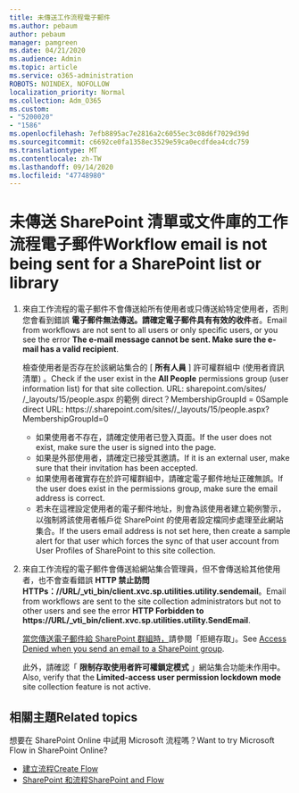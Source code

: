 ```yaml
---
title: 未傳送工作流程電子郵件
ms.author: pebaum
author: pebaum
manager: pamgreen
ms.date: 04/21/2020
ms.audience: Admin
ms.topic: article
ms.service: o365-administration
ROBOTS: NOINDEX, NOFOLLOW
localization_priority: Normal
ms.collection: Adm_O365
ms.custom:
- "5200020"
- "1586"
ms.openlocfilehash: 7efb8895ac7e2816a2c6055ec3c08d6f7029d39d
ms.sourcegitcommit: c6692ce0fa1358ec3529e59ca0ecdfdea4cdc759
ms.translationtype: MT
ms.contentlocale: zh-TW
ms.lasthandoff: 09/14/2020
ms.locfileid: "47748980"
---
```

# <a name="workflow-email-is-not-being-sent-for-a-sharepoint-list-or-library"></a><span data-ttu-id="e9564-102">未傳送 SharePoint 清單或文件庫的工作流程電子郵件</span><span class="sxs-lookup"><span data-stu-id="e9564-102">Workflow email is not being sent for a SharePoint list or library</span></span>

1. <span data-ttu-id="e9564-103">來自工作流程的電子郵件不會傳送給所有使用者或只傳送給特定使用者，否則您會看到錯誤 **電子郵件無法傳送。請確定電子郵件具有有效的收件**者。</span><span class="sxs-lookup"><span data-stu-id="e9564-103">Email from workflows are not sent to all users or only specific users, or you see the error **The e-mail message cannot be sent. Make sure the e-mail has a valid recipient**.</span></span>

    <span data-ttu-id="e9564-104">檢查使用者是否存在於該網站集合的 [ **所有人員** ] 許可權群組中 (使用者資訊清單) 。</span><span class="sxs-lookup"><span data-stu-id="e9564-104">Check if the user exist in the **All People** permissions group (user information list) for that site collection.</span></span>  <span data-ttu-id="e9564-105">URL: <tenant> sharepoint.com/sites/ <sitename> /_layouts/15/people.aspx 的範例 direct？MembershipGroupId = 0</span><span class="sxs-lookup"><span data-stu-id="e9564-105">Sample direct URL: https://<tenant>.sharepoint.com/sites/<sitename>/_layouts/15/people.aspx?MembershipGroupId=0</span></span>

    - <span data-ttu-id="e9564-106">如果使用者不存在，請確定使用者已登入頁面。</span><span class="sxs-lookup"><span data-stu-id="e9564-106">If the user does not exist, make sure the user is signed into the page.</span></span> 
    - <span data-ttu-id="e9564-107">如果是外部使用者，請確定已接受其邀請。</span><span class="sxs-lookup"><span data-stu-id="e9564-107">If it is an external user, make sure that their invitation has been accepted.</span></span>
    - <span data-ttu-id="e9564-108">如果使用者確實存在於許可權群組中，請確定電子郵件地址正確無誤。</span><span class="sxs-lookup"><span data-stu-id="e9564-108">If the user does exist in the permissions group, make sure the email address is correct.</span></span>
    - <span data-ttu-id="e9564-109">若未在這裡設定使用者的電子郵件地址，則會為該使用者建立範例警示，以強制將該使用者帳戶從 SharePoint 的使用者設定檔同步處理至此網站集合。</span><span class="sxs-lookup"><span data-stu-id="e9564-109">If the users email address is not set here, then create a sample alert for that user which forces the sync of that user account from User Profiles of SharePoint to this site collection.</span></span>
 
2. <span data-ttu-id="e9564-110">來自工作流程的電子郵件會傳送給網站集合管理員，但不會傳送給其他使用者，也不會查看錯誤 **HTTP 禁止訪問 <span>HTTPs：</span>//URL/_vti_bin/client.xvc.sp.utilities.utility.sendemail**。</span><span class="sxs-lookup"><span data-stu-id="e9564-110">Email from workflows are sent to the site collection administrators but not to other users and see the error **HTTP Forbidden to <span>https:</span>//URL/_vti_bin/client.xvc.sp.utilities.utility.SendEmail**.</span></span>
 

    <span data-ttu-id="e9564-111">[當您傳送電子郵件給 SharePoint 群組時，](https://docs.microsoft.com/sharepoint/support/sharing-and-permissions/access-denied-when-send-an-email-to-groups)請參閱「拒絕存取」。</span><span class="sxs-lookup"><span data-stu-id="e9564-111">See [Access Denied when you send an email to a SharePoint group](https://docs.microsoft.com/sharepoint/support/sharing-and-permissions/access-denied-when-send-an-email-to-groups).</span></span>

    <span data-ttu-id="e9564-112">此外，請確認「 **限制存取使用者許可權鎖定模式** 」網站集合功能未作用中。</span><span class="sxs-lookup"><span data-stu-id="e9564-112">Also, verify that the **Limited-access user permission lockdown mode** site collection feature is not active.</span></span>


## <a name="related-topics"></a><span data-ttu-id="e9564-113">相關主題</span><span class="sxs-lookup"><span data-stu-id="e9564-113">Related topics</span></span>
<span data-ttu-id="e9564-114">想要在 SharePoint Online 中試用 Microsoft 流程嗎？</span><span class="sxs-lookup"><span data-stu-id="e9564-114">Want to try Microsoft Flow in SharePoint Online?</span></span>
- [<span data-ttu-id="e9564-115">建立流程</span><span class="sxs-lookup"><span data-stu-id="e9564-115">Create Flow</span></span>](https://support.office.com/article/Create-a-flow-for-a-list-or-library-in-SharePoint-Online-or-OneDrive-for-Business-a9c3e03b-0654-46af-a254-20252e580d01) 
- [<span data-ttu-id="e9564-116">SharePoint 和流程</span><span class="sxs-lookup"><span data-stu-id="e9564-116">SharePoint and Flow</span></span>](https://flow.microsoft.com/blog/sharepoint-and-flow/) 


